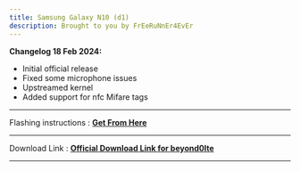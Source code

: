 ```yaml
---
title: Samsung Galaxy N10 (d1) 
description: Brought to you by FrEeRuNnEr4EvEr
---
```


<b>Changelog 18 Feb 2024:</b>
- Initial official release
- Fixed some microphone issues
- Upstreamed kernel
- Added support for nfc Mifare tags

----
Flashing instructions : [**Get From Here**](https://github.com/Matrixx-Devices/Matrixx-Devices.github.io/blob/main/samsung/d1_inst.md)

----
Download Link : [**Official Download Link for beyond0lte**](https://sourceforge.net/projects/projectmatrixx/files/Android-14/d1/)

----
